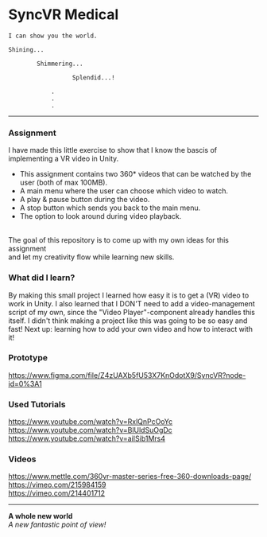 # SyncVR Medical

```
I can show you the world.

Shining...
        
        Shimmering...

                  Splendid...!

            .
            .
            .    
 ```  
---
### Assignment
I have made this little exercise to show that I know the bascis of implementing a VR video in Unity. 
- This assignment contains two 360* videos that can be watched by the user (both of max 100MB).
- A main menu where the user can choose which video to watch.
- A play & pause button during the video.
- A stop button which sends you back to the main menu.
- The option to look around during video playback.

<br>The goal of this repository is to come up with my own ideas for this assignment <br>
and let my creativity flow while learning new skills. 
<br>

### What did I learn?
By making this small project I learned how easy it is to get a (VR) video to work in Unity. 
I also learned that I DON'T need to add a video-management script of my own, 
since the "Video Player"-component already handles this itself. I didn't think making
a project like this was going to be so easy and fast!
Next up: learning how to add your own video and how to interact with it!

### Prototype
https://www.figma.com/file/Z4zUAXb5fU53X7KnOdotX9/SyncVR?node-id=0%3A1 <br>

### Used Tutorials
https://www.youtube.com/watch?v=RxlQnPcOoYc <br>
https://www.youtube.com/watch?v=BlUldSuOgDc <br>
https://www.youtube.com/watch?v=aiISib1Mrs4 <br>

### Videos
https://www.mettle.com/360vr-master-series-free-360-downloads-page/ <br>
https://vimeo.com/215984159 <br>
https://vimeo.com/214401712 <br>

---

 **A whole new world**
<br> _A new fantastic point of view!_
